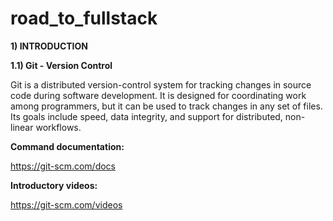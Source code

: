 # road_to_fullstack
**1) INTRODUCTION**

**1.1) Git - Version Control**

Git is a distributed version-control system for tracking changes in source code during software development. It is designed for coordinating work among programmers, but it can be used to track changes in any set of files. Its goals include speed, data integrity, and support for distributed, non-linear workflows.

**Command documentation:**

https://git-scm.com/docs

**Introductory videos:**

https://git-scm.com/videos
